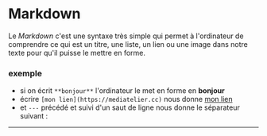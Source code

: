 # Markdown

Le *Markdown* c'est une syntaxe très simple qui permet à l'ordinateur de comprendre ce qui est un titre, une liste, un lien ou une image dans notre texte pour qu'il puisse le mettre en forme.

### exemple
- si on écrit `**bonjour**` l'ordinateur le met en forme en **bonjour**
- écrire `[mon lien](https://mediatelier.cc)` nous donne [mon lien](https://mediatelier.cc)
- et `---` précédé et suivi d'un saut de ligne nous donne le séparateur suivant :

---
